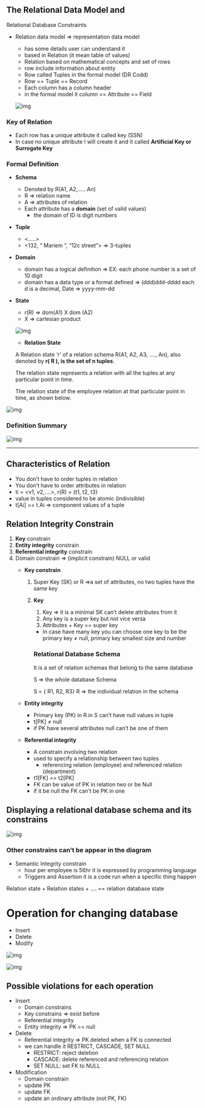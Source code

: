 ## The Relational Data Model and
Relational Database Constraints

- Relation data model ⇒ representation data model
    - has some details user can understand it
    - based in Relation (it mean table of values)
    - Relation based on mathematical concepts and set of rows
    - row include information about entity
    - Row called Tuples in the formal model (DR Codd)
    - Row == Tuple == Record
    - Each column has a column header
    - in the formal model it column == Attribute == Field
    
    ![img](./img/5.1.png)
    

### Key of Relation

- Each row has a unique attribute it called key (SSN)
- In case no unique attribute I will create it and it called **Artificial Key or Surrogate Key**

### Formal Definition

- **Schema**
    - Denoted by R(A1, A2,….. An)
    - R ⇒ relation name
    - A ⇒ attributes of relation
    - Each attribute has a **domain** (set of valid values)
        - the domain of ID is digit numbers

- **Tuple**
    - <…..>
    - <132, “ Mariem ”, “12c street”> ⇒ 3-tuples

- **Domain**
    - domain has a logical definition ⇒ EX: each phone number is a set of 10 digit
    - domain has a data type or a format defined ⇒ (ddd)ddd-dddd each d is a decimal, Date ⇒ yyyy-mm-dd
- **State**
    - r(R) ⇒ dom(A1) X dom (A2)
    - X ⇒ cartesian product
    
    ![img](./img/5.2.png)

    
    - **Relation State**
    
    A Relation state ‘r’ of a relation schema R(A1, A2, A3, …., An), also denoted by **r( R ), is the set of n tuples**.
    
    The relation state represents a relation with all the tuples at any particular point in time.
    
    The relation state of the employee relation at that particular point in time, as shown below.
    

![img](./img/5.3.png)

### **Definition Summary**

![img](./img/5.4.png)

---

## **Characteristics of Relation**

- You don’t have to order tuples in relation
- You don’t have to order attributes in relation
- ti = <v1, v2,….>, r(R) = {t1, t2, t3}
- value in tuples considered to be atomic (indivisible)
- t[Ai] == t.Ai  ⇒ component values of a tuple

## Relation Integrity Constrain

1. **Key** constrain
2. **Entity integrity** constrain
3. **Referential integrity** constrain
4. Domain constrain ⇒ (implicit constrain) NULL or valid
    - **Key constrain**
        1. Super Key (SK) or R ⇒a set of attributes, no two tuples have the same key
        2. **Key**
            1. Key ⇒ it is a minimal SK can’t delete attributes from it
            2. Any key is a super key but not vice versa
            3. Attributes + Key == super key
            - In case have many key you can choose one key to be the primary key ≠ null, primary key smallest size and number
            
            ### Relational Database Schema
            
            It is a set of relation schemas that belong to the same database
            
            S ⇒ the whole database Schema
            
            S = { R1, R2, R3} R ⇒ the individual relation in the schema
            
    - **Entity integrity**
        - Primary key (PK) in R in S can’t have null values in tuple
        - t[PK] ≠ null
        - if PK have several attributes null can’t be one of them
    - **Referential integrity**
        - A constrain involving two relation
        - used to specify a relationship between two tuples
            - referencing relation (employee) and referenced relation (department)
        - t1[FK] == t2[PK]
        - FK can be value of PK in relation two or be Null
        - if it be null the FK can’t be PK in one

## Displaying a relational database schema and its constrains

![img](./img/5.5.png)

### Other constrains can’t be appear in the diagram

- Semantic Integrity constrain
    - hour per employee is 56hr it is expressed by programming language
    - Triggers and Assertion it is a code run when a specific thing happen

Relation state + Relation states + …. == relation database state

# Operation for changing database

- Insert
- Delete
- Modify

![img](./img/5.6.png)

![img](./img/5.7.png)

## Possible violations for each operation

- Insert
    - Domain constrains
    - Key constrains ⇒ exist before
    - Referential integrity
    - Entity integrity ⇒ PK == null
- Delete
    - Referential integrity ⇒ PK deleted when a FK is connected
    - we can handle it RESTRICT, CASCADE, SET NULL
        - RESTRICT: reject deletion
        - CASCADE: delete referenced and referencing relation
        - SET NULL: set FK to NULL
- Modification
    - Domain constrain
    - update PK
    - update FK
    - update an ordinary attribute (not PK, FK)
